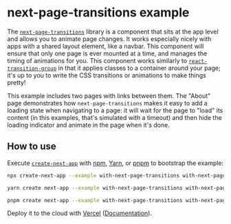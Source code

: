 # next-page-transitions example

The [`next-page-transitions`](https://github.com/illinois/next-page-transitions) library is a component that sits at the app level and allows you to animate page changes. It works especially nicely with apps with a shared layout element, like a navbar. This component will ensure that only one page is ever mounted at a time, and manages the timing of animations for you. This component works similarly to [`react-transition-group`](https://github.com/reactjs/react-transition-group) in that it applies classes to a container around your page; it's up to you to write the CSS transitions or animations to make things pretty!

This example includes two pages with links between them. The "About" page demonstrates how `next-page-transitions` makes it easy to add a loading state when navigating to a page: it will wait for the page to "load" its content (in this examples, that's simulated with a timeout) and then hide the loading indicator and animate in the page when it's done.

## How to use

Execute [`create-next-app`](https://github.com/vercel/next.js/tree/canary/packages/create-next-app) with [npm](https://docs.npmjs.com/cli/init), [Yarn](https://yarnpkg.com/lang/en/docs/cli/create/), or [pnpm](https://pnpm.io) to bootstrap the example:

```bash
npx create-next-app --example with-next-page-transitions with-next-page-transitions-app
```

```bash
yarn create next-app --example with-next-page-transitions with-next-page-transitions-app
```

```bash
pnpm create next-app --example with-next-page-transitions with-next-page-transitions-app
```

Deploy it to the cloud with [Vercel](https://vercel.com/new?utm_source=github&utm_medium=readme&utm_campaign=next-example) ([Documentation](https://nextjs.org/docs/deployment)).
